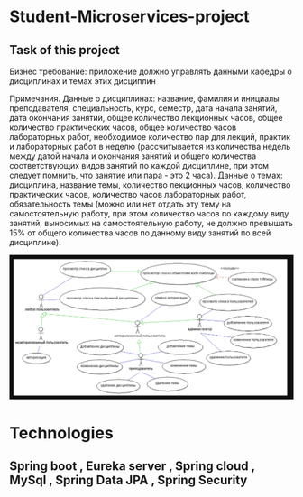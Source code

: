 # Student-Microservices-project

## Task of this project
Бизнес требование: приложение должно управлять данными кафедры о дисциплинах и темах этих дисциплин

Примечания. Данные о дисциплинах: название, фамилия и инициалы преподавателя, специальность, курс, семестр, дата начала занятий, дата окончания занятий, общее количество лекционных часов, общее количество практических часов, общее количество часов лабораторных работ, необходимое количество пар для лекций, практик и лабораторных работ в неделю (рассчитывается из количества недель между датой начала и окончания занятий и общего количества соответствующих видов занятий по каждой дисциплине, при этом следует помнить, что занятие или пара - это 2 часа). Данные о темах: дисциплина, название темы, количество лекционных часов, количество практических часов, количество часов лабораторных работ, обязательность темы (можно или нет отдать эту тему на самостоятельную работу, при этом количество часов по каждому виду занятий, выносимых на самостоятельную работу, не должно превышать 15% от общего количества часов по данному виду занятий по всей дисциплине).

![screen](https://github.com/Naza1re/student-microservices-project-lab/blob/master/image.png)

# Technologies

## Spring boot , Eureka server , Spring cloud , MySql , Spring Data JPA , Spring Security

